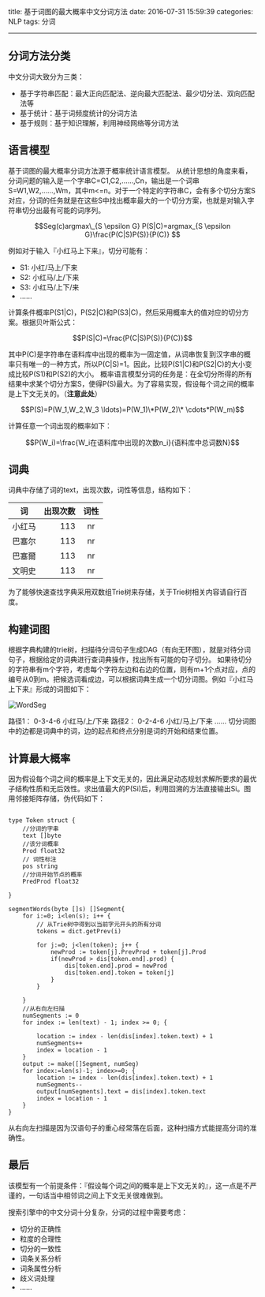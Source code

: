 title: 基于词图的最大概率中文分词方法
date: 2016-07-31 15:59:39
categories: NLP
tags: 分词

---

## 分词方法分类

中文分词大致分为三类：

- 基于字符串匹配：最大正向匹配法、逆向最大匹配法、最少切分法、双向匹配法等
- 基于统计：基于词频度统计的分词方法
- 基于规则：基于知识理解，利用神经网络等分词方法

## 语言模型

基于词图的最大概率分词方法源于概率统计语言模型。
从统计思想的角度来看，分词问题的输入是一个字串C=C1,C2,……,Cn，输出是一个词串S=W1,W2,……,Wm，其中m<=n。对于一个特定的字符串C，会有多个切分方案S对应，分词的任务就是在这些S中找出概率最大的一个切分方案，也就是对输入字符串切分出最有可能的词序列。

$$Seg(c)argmax\_{S \epsilon G} P(S|C)=argmax_{S \epsilon G}\frac{P(C|S)P(S)}{P(C)}
$$

例如对于输入『小红马上下来』，切分可能有：

- S1: 小红/马上/下来
- S2: 小红马/上/下来
- S3: 小红马/上下/来
- ……

计算条件概率P(S1|C)，P(S2|C)和P(S3|C)，然后采用概率大的值对应的切分方案。根据贝叶斯公式：

$$P(S|C)=\frac{P(C|S)P(S)}{P(C)}$$

其中P(C)是字符串在语料库中出现的概率为一固定值，从词串恢复到汉字串的概率只有唯一的一种方式，所以P(C|S)=1。因此，比较P(S1|C)和P(S2|C)的大小变成比较P(S1)和P(S2)的大小。
概率语言模型分词的任务是：在全切分所得的所有结果中求某个切分方案S，使得P(S)最大。为了容易实现，假设每个词之间的概率是上下文无关的。（**注意此处**）

$$P(S)=P(W_1,W_2,W_3 \ldots)=P(W_1)\*P(W_2)\* \cdots*P(W_m)$$

计算任意一个词出现的概率如下：

$$P(W_i)=\frac{W_i在语料库中出现的次数n_i}{语料库中总词数N}$$

## 词典
词典中存储了词的text，出现次数，词性等信息，结构如下：

| 词        | 出现次数   |  词性  |
| --------   | -----:  | :----:  |
|小红马     |113    | nr|
|巴塞尔     |113    |nr|
|巴塞爾     |113    |nr|
|文明史     |113    |nr|

为了能够快速查找字典采用双数组Trie树来存储，关于Trie树相关内容请自行百度。

## 构建词图

根据字典构建的trie树，扫描待分词句子生成DAG（有向无环图），就是对待分词句子，根据给定的词典进行查词典操作，找出所有可能的句子切分。
如果待切分的字符串有m个字符，考虑每个字符左边和右边的位置，则有m+1个点对应，点的编号从0到m。把候选词看成边，可以根据词典生成一个切分词图。例如『小红马上下来』形成的词图如下：

![WordSeg](\img\WordSeg.png)

路径1： 0-3-4-6  小红马/上/下来
路径2： 0-2-4-6  小红/马上/下来
……
切分词图中的边都是词典中的词，边的起点和终点分别是词的开始和结束位置。

## 计算最大概率

因为假设每个词之间的概率是上下文无关的，因此满足动态规划求解所要求的最优子结构性质和无后效性。求出值最大的P(Si)后，利用回溯的方法直接输出Si。图用邻接矩阵存储，伪代码如下：

``` golang

type Token struct {
	//分词的字串
	text []byte
	//该分词概率
	Prod float32
	// 词性标注
	pos string
	//分词开始节点的概率
	PredProd float32
    
}

segmentWords(byte []s) []Segment{
    for i:=0; i<len(s); i++ {
        // 从Trie树中得到以当前字元开头的所有分词
        tokens = dict.getPrev(i)
        
        for j:=0; j<len(token); j++ {
            newProd := token[j].PrevProd + token[j].Prod
            if(newProd > dis[token.end].prod) {
                dis[token.end].prod = newProd
                dis[token.end].token = token[j]
            }
        }
        
    }
    //从右向左扫描
    numSegments := 0
	for index := len(text) - 1; index >= 0; {
	
		location := index - len(dis[index].token.text) + 1
		numSegments++
		index = location - 1
	}
	output := make([]Segment, numSeg)
    for index:=len(s)-1; index>=0; {
        location := index - len(dis[index].token.text) + 1
		numSegments--
		output[numSegments].text = dis[index].token.text
		index = location - 1
    }
}

```
从右向左扫描是因为汉语句子的重心经常落在后面，这种扫描方式能提高分词的准确性。

## 最后

该模型有一个前提条件：『假设每个词之间的概率是上下文无关的』，这一点是不严谨的，一句话当中相邻词之间上下文无关很难做到。

搜索引擎中的中文分词十分复杂，分词的过程中需要考虑：

- 切分的正确性
- 粒度的合理性
- 切分的一致性
- 词条关系分析
- 词条属性分析  
- 歧义词处理
- ……


